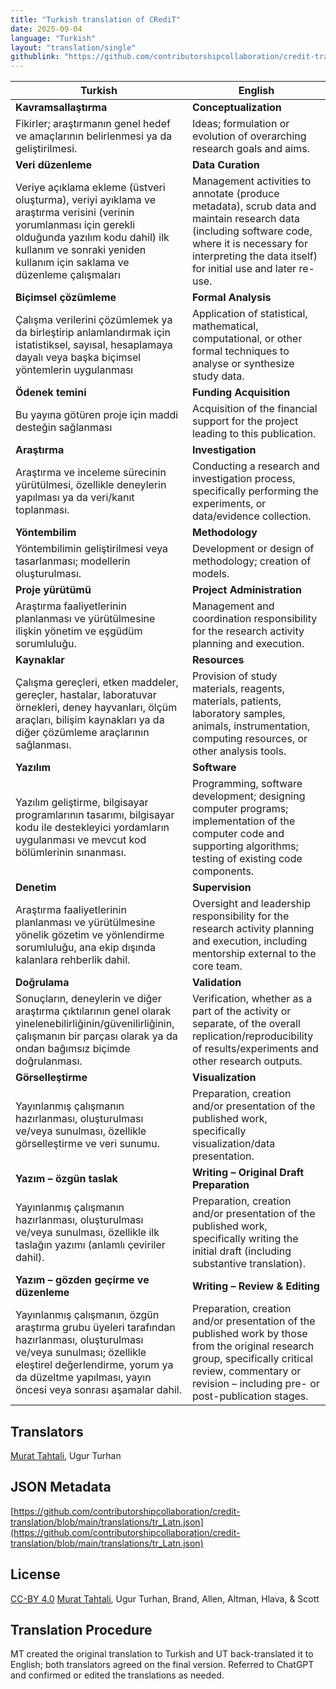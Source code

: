 ```yaml
---
title: "Turkish translation of CRediT"
date: 2025-09-04
language: "Turkish"
layout: "translation/single"
githublink: "https://github.com/contributorshipcollaboration/credit-translation/blob/main/translations/tr_Latn.json"
---
```


| Turkish | English |
| --- | --- |
| **Kavramsallaştırma** | **Conceptualization** |
| Fikirler; araştırmanın genel hedef ve amaçlarının belirlenmesi ya da geliştirilmesi. | Ideas; formulation or evolution of overarching research goals and aims. |
| **Veri düzenleme** | **Data Curation** |
| Veriye açıklama ekleme (üstveri oluşturma), veriyi ayıklama ve araştırma verisini (verinin yorumlanması için gerekli olduğunda yazılım kodu dahil) ilk kullanım ve sonraki yeniden kullanım için saklama ve düzenleme çalışmaları | Management activities to annotate (produce metadata), scrub data and maintain research data (including software code, where it is necessary for interpreting the data itself) for initial use and later re-use. |
| **Biçimsel çözümleme** | **Formal Analysis** |
| Çalışma verilerini çözümlemek ya da birleştirip anlamlandırmak için istatistiksel, sayısal, hesaplamaya dayalı veya başka biçimsel yöntemlerin uygulanması | Application of statistical, mathematical, computational, or other formal techniques to analyse or synthesize study data. |
| **Ödenek temini** | **Funding Acquisition** |
| Bu yayına götüren proje için maddi desteğin sağlanması | Acquisition of the financial support for the project leading to this publication. |
| **Araştırma** | **Investigation** |
| Araştırma ve inceleme sürecinin yürütülmesi, özellikle deneylerin yapılması ya da veri/kanıt toplanması. | Conducting a research and investigation process, specifically performing the experiments, or data/evidence collection. |
| **Yöntembilim** | **Methodology** |
| Yöntembilimin geliştirilmesi veya tasarlanması; modellerin oluşturulması. | Development or design of methodology; creation of models. |
| **Proje yürütümü** | **Project Administration** |
| Araştırma faaliyetlerinin planlanması ve yürütülmesine ilişkin yönetim ve eşgüdüm sorumluluğu. | Management and coordination responsibility for the research activity planning and execution. |
| **Kaynaklar** | **Resources** |
| Çalışma gereçleri, etken maddeler, gereçler, hastalar, laboratuvar örnekleri, deney hayvanları, ölçüm araçları, bilişim kaynakları ya da diğer çözümleme araçlarının sağlanması. | Provision of study materials, reagents, materials, patients, laboratory samples, animals, instrumentation, computing resources, or other analysis tools. |
| **Yazılım** | **Software** |
| Yazılım geliştirme, bilgisayar programlarının tasarımı, bilgisayar kodu ile destekleyici yordamların uygulanması ve mevcut kod bölümlerinin sınanması. | Programming, software development; designing computer programs; implementation of the computer code and supporting algorithms; testing of existing code components. |
| **Denetim** | **Supervision** |
| Araştırma faaliyetlerinin planlanması ve yürütülmesine yönelik gözetim ve yönlendirme sorumluluğu, ana ekip dışında kalanlara rehberlik dahil. | Oversight and leadership responsibility for the research activity planning and execution, including mentorship external to the core team. |
| **Doğrulama** | **Validation** |
| Sonuçların, deneylerin ve diğer araştırma çıktılarının genel olarak yinelenebilirliğinin/güvenilirliğinin, çalışmanın bir parçası olarak ya da ondan bağımsız biçimde doğrulanması. | Verification, whether as a part of the activity or separate, of the overall replication/reproducibility of results/experiments and other research outputs. |
| **Görselleştirme** | **Visualization** |
| Yayınlanmış çalışmanın hazırlanması, oluşturulması ve/veya sunulması, özellikle görselleştirme ve veri sunumu. | Preparation, creation and/or presentation of the published work, specifically visualization/data presentation. |
| **Yazım – özgün taslak** | **Writing – Original Draft Preparation** |
| Yayınlanmış çalışmanın hazırlanması, oluşturulması ve/veya sunulması, özellikle ilk taslağın yazımı (anlamlı çeviriler dahil). | Preparation, creation and/or presentation of the published work, specifically writing the initial draft (including substantive translation). |
| **Yazım – gözden geçirme ve düzenleme** | **Writing – Review & Editing** |
| Yayınlanmış çalışmanın, özgün araştırma grubu üyeleri tarafından hazırlanması, oluşturulması ve/veya sunulması; özellikle eleştirel değerlendirme, yorum ya da düzeltme yapılması, yayın öncesi veya sonrası aşamalar dahil. | Preparation, creation and/or presentation of the published work by those from the original research group, specifically critical review, commentary or revision – including pre- or post-publication stages. |

## Translators

[Murat  Tahtali](https://orcid.org/0000-0003-4702-4002), Ugur  Turhan

## JSON Metadata

[https://github.com/contributorshipcollaboration/credit-translation/blob/main/translations/tr_Latn.json](https://github.com/contributorshipcollaboration/credit-translation/blob/main/translations/tr_Latn.json)

## License

[CC-BY 4.0](https://creativecommons.org/licenses/by/4.0/) [Murat  Tahtali](https://orcid.org/0000-0003-4702-4002), Ugur  Turhan, Brand, Allen, Altman, Hlava, & Scott

## Translation Procedure

MT created the original translation to Turkish and UT back-translated it to English; both translators agreed on the final version. Referred to ChatGPT and confirmed or edited the translations as needed.